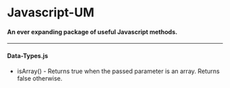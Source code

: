 # Javascript-UM
#### An ever expanding package of useful Javascript methods.
-------------------------------------------------------------------------------------

#### Data-Types.js
 - isArray() - Returns true when the passed parameter is an array. Returns false otherwise.


